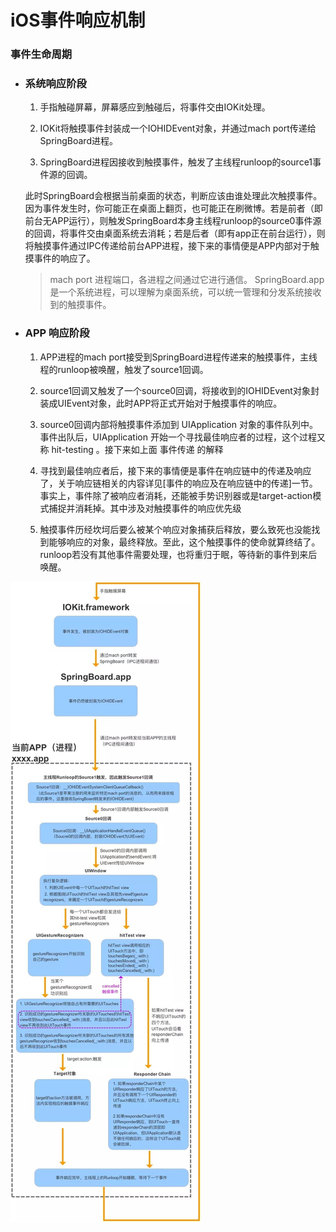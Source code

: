 # iOS事件响应机制
### 事件生命周期
* ### 系统响应阶段
  1. 手指触碰屏幕，屏幕感应到触碰后，将事件交由IOKit处理。

  2. IOKit将触摸事件封装成一个IOHIDEvent对象，并通过mach port传递给SpringBoard进程。
  3. SpringBoard进程因接收到触摸事件，触发了主线程runloop的source1事件源的回调。


    此时SpringBoard会根据当前桌面的状态，判断应该由谁处理此次触摸事件。因为事件发生时，你可能正在桌面上翻页，也可能正在刷微博。若是前者（即前台无APP运行），则触发SpringBoard本身主线程runloop的source0事件源的回调，将事件交由桌面系统去消耗；若是后者（即有app正在前台运行），则将触摸事件通过IPC传递给前台APP进程，接下来的事情便是APP内部对于触摸事件的响应了。

    > mach port 进程端口，各进程之间通过它进行通信。 SpringBoard.app 是一个系统进程，可以理解为桌面系统，可以统一管理和分发系统接收到的触摸事件。

* ### APP 响应阶段
  1. APP进程的mach port接受到SpringBoard进程传递来的触摸事件，主线程的runloop被唤醒，触发了source1回调。


  2. source1回调又触发了一个source0回调，将接收到的IOHIDEvent对象封装成UIEvent对象，此时APP将正式开始对于触摸事件的响应。
  3. source0回调内部将触摸事件添加到 UIApplication 对象的事件队列中。事件出队后，UIApplication 开始一个寻找最佳响应者的过程，这个过程又称 hit-testing 。接下来如上面 事件传递 的解释
  4. 寻找到最佳响应者后，接下来的事情便是事件在响应链中的传递及响应了，关于响应链相关的内容详见[事件的响应及在响应链中的传递]一节。事实上，事件除了被响应者消耗，还能被手势识别器或是target-action模式捕捉并消耗掉。其中涉及对触摸事件的响应优先级
  5. 触摸事件历经坎坷后要么被某个响应对象捕获后释放，要么致死也没能找到能够响应的对象，最终释放。至此，这个触摸事件的使命就算终结了。runloop若没有其他事件需要处理，也将重归于眠，等待新的事件到来后唤醒。
   
![事件响应流程](../../images/iOSEventResponder.jpeg)
